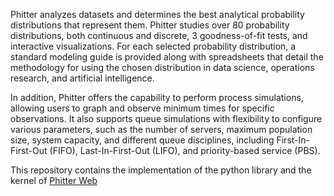 <div class="logo-container">
    <LightPhitterLogo v-show="!isDarkTheme" class="logo" />
    <DarkPhitterLogo v-show="isDarkTheme" class="logo" />    
</div>

<p>
    Phitter analyzes datasets and determines the best analytical probability distributions that represent them. Phitter studies over 80 probability distributions, both continuous and discrete, 3 goodness-of-fit tests, and interactive visualizations. For each selected probability distribution, a standard modeling guide is provided along with spreadsheets that detail the methodology for using the chosen distribution in data science, operations research, and artificial intelligence.
</p>

<p>
    In addition, Phitter offers the capability to perform process simulations, allowing users to graph and observe minimum times for specific observations. It also supports queue simulations with flexibility to configure various parameters, such as the number of servers, maximum population size, system capacity, and different queue disciplines, including First-In-First-Out (FIFO), Last-In-First-Out (LIFO), and priority-based service (PBS).
</p>

<p>
    This repository contains the implementation of the python library and the kernel of <a href="https://phitter.io" target="_blank">Phitter Web</a>
</p>


<!--
<MiComponente titulo="Sección personalizada" descripcion="Este componente fue integrado en Markdown">
  Aquí puedo añadir contenido adicional que irá en el slot.
</MiComponente> -->

<script lang="ts">
import { defineComponent } from "vue";
import { useData } from "vitepress";

export default defineComponent({
    data() {
        return {
            isDarkTheme: false
        };
    },
    mounted() {
        const { isDark } = useData();
        this.isDarkTheme = isDark.value;
        
        this.$watch(
            () => isDark.value,
            (newValue: boolean) => {
                this.isDarkTheme = newValue;
            }
        );
    }
});
</script>

<style>
.logo-container {
    display: flex;
    justify-content: center;
    align-items: center;
}

.logo {
    max-width: 400px;
}
</style>
